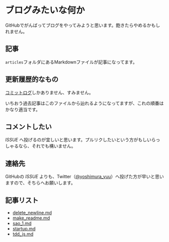 # ブログみたいな何か


GitHubでがんばってブログをやってみようと思います。飽きたらやめるかもしれません。

## 記事


`articles`フォルダにあるMarkdownファイルが記事になってます。

## 更新履歴的なもの


[コミットログ](https://github.com/yoshimuraYuu/myBlog/commits/master/articles)しかありません、すみません。

いちおう過去記事はこのファイルから辿れるようになってますが、これの順番はかなり適当です。

## コメントしたい


_ISSUE_ へ投げるのが宜しいと思います。プルリクしたいという方がもしいらっしゃるなら、それでも構いません。

## 連絡先


GitHubの _ISSUE_ よりも、Twitter（[@yoshimura_yuu](https://twitter.com/yoshimura_yuu)）へ投げた方が早いと思いますので、そちらへお願いします。

## 記事リスト
* [delete_newline.md](https://github.com/yoshimuraYuu/myBlog/blob/master/articles/delete_newline.md)
* [make_readme.md](https://github.com/yoshimuraYuu/myBlog/blob/master/articles/make_readme.md)
* [sao_1.md](https://github.com/yoshimuraYuu/myBlog/blob/master/articles/sao_1.md)
* [startup.md](https://github.com/yoshimuraYuu/myBlog/blob/master/articles/startup.md)
* [tdd_js.md](https://github.com/yoshimuraYuu/myBlog/blob/master/articles/tdd_js.md)
